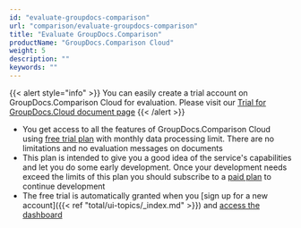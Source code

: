 ```yaml
---
id: "evaluate-groupdocs-comparison"
url: "comparison/evaluate-groupdocs-comparison"
title: "Evaluate GroupDocs.Comparison"
productName: "GroupDocs.Comparison Cloud"
weight: 5
description: ""
keywords: ""
---
```


{{< alert style="info" >}}
You can easily create a trial account on GroupDocs.Comparison Cloud for evaluation. Please visit our [Trial for GroupDocs.Cloud document page](https://purchase.groupdocs.cloud/trial)
{{< /alert >}}

* You get access to all the features of GroupDocs.Comparison Cloud using [free trial plan](https://purchase.groupdocs.cloud/trial) with monthly data processing limit. There are no limitations and no evaluation messages on documents
* This plan is intended to give you a good idea of the service's capabilities and let you do some early development. Once your development needs exceed the limits of this plan you should subscribe to a [paid plan](https://purchase.groupdocs.cloud/pricing) to continue development
* The free trial is automatically granted when you [sign up for a new account]({{< ref "total/ui-topics/_index.md" >}}) and [access the dashboard](https://dashboard.groupdocs.cloud/)
